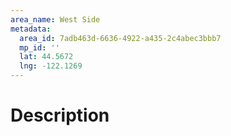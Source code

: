 ```yaml
---
area_name: West Side
metadata:
  area_id: 7adb463d-6636-4922-a435-2c4abec3bbb7
  mp_id: ''
  lat: 44.5672
  lng: -122.1269
---
```

# Description
